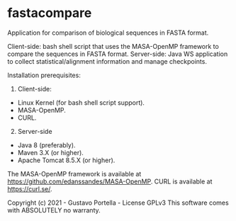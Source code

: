 # fastacompare
Application for comparison of biological sequences in FASTA format.

Client-side: bash shell script that uses the MASA-OpenMP framework to compare the sequences in FASTA format.
Server-side: Java WS application to collect statistical/alignment information and manage checkpoints.

Installation prerequisites:

1. Client-side:

- Linux Kernel (for bash shell script support).
- MASA-OpenMP.
- CURL.

2. Server-side

- Java 8 (preferably).
- Maven 3.X (or higher).
- Apache Tomcat 8.5.X (or higher).

The MASA-OpenMP framework is available at https://github.com/edanssandes/MASA-OpenMP.
CURL is available at https://curl.se/.

Copyright (c) 2021 - Gustavo Portella - License GPLv3
This software comes with ABSOLUTELY no warranty.
